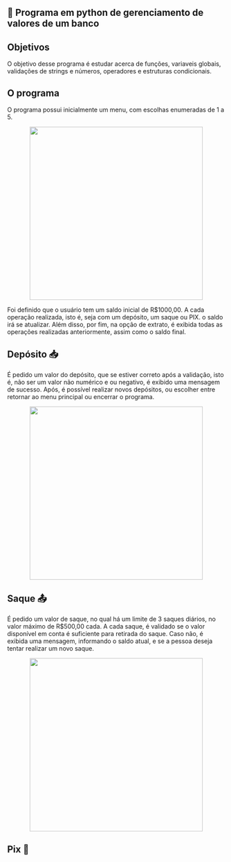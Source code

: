 ## :file_folder: Programa em python de gerenciamento de valores de um banco

## Objetivos
O objetivo desse programa é estudar acerca de funções, variaveis globais, validações de strings e números, operadores e estruturas condicionais.

## O programa
O programa possui inicialmente um menu, com escolhas enumeradas de 1 a 5.

<div align=center>
  <img  width=400 src= 'https://user-images.githubusercontent.com/56310579/198419444-56ba73c0-b015-421a-917a-12fa0067c08d.png'/>
  </div>

Foi definido que o usuário tem um saldo inicial de R$1000,00.
A cada operação realizada, isto é, seja com um depósito, um saque ou PIX. o saldo irá se atualizar. Além disso, por fim, na opção de extrato, é exibida todas as operações realizadas anteriormente, assim como o saldo final.

## Depósito :inbox_tray:
É pedido um valor do depósito, que se estiver correto após a validação, isto é, não ser um valor não numérico e ou negativo, é exibido uma mensagem de sucesso. Após, é possível realizar novos depósitos, ou escolher entre retornar ao menu principal ou encerrar o programa.

<div align=center>
<img width=400 src='https://user-images.githubusercontent.com/56310579/198707432-1f1c3b03-288a-4ea5-99da-9fed7a719685.png'/>
</div>

## Saque :outbox_tray:
É pedido um valor de saque, no qual há um limite de 3 saques diários, no valor máximo de R$500,00 cada. A cada saque, é validado se o valor disponível em conta é suficiente para retirada do saque. Caso não, é exibida uma mensagem, informando o saldo atual, e se a pessoa deseja tentar realizar um novo saque.

<div align=center>
<img width=400 src='https://user-images.githubusercontent.com/56310579/198709519-28b58b77-7b27-4129-a2f6-95577e3d5fb9.png'/>
</div>

## Pix :money_with_wings:
